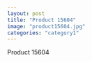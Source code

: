 ```yaml
---
layout: post
title: "Product 15604"
image: "product15604.jpg"
categories: "category1"
---
```

Product 15604
